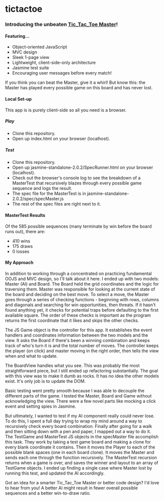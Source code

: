 tictactoe
=========
### Introducing the unbeaten [Tic_Tac_Toe Master](http://sspread.github.io/tictactoe/)!

#### Featuring...

- Object-oriented JavaScript
- MVC design
- Sleek 1-page view
- Lightweight, client-side-only architecture
- Jasmine test suite
- Encouraging user messages before every match!

If you think you can beat the Master, give it a whirl! But know this: the Master has played every possible game on this board and has never lost.

#### Local Set-up

This app is is purely client-side so all you need is a browser.

##### Play

- Clone this repository.
- Open up index.html on your browser (localhost).

##### Test

- Clone this repository.
- Open up jasmine-standalone-2.0.2/SpecRunner.html on your browser (localhost).
- Check out the browser's console log to see the breakdown of a MasterTest that recursively blazes through every possible game sequence and logs the result.
- The spec file for the MasterTest is in jasmine-standalone-2.0.2/spec/specMaster.js
- The rest of the spec files are right next to it.

#### MasterTest Results

Of the 585 possible sequences (many terminate by win before the board runs out), there are:
- 410 wins
- 175 draws
- 0 losses

#### My Approach

In addition to working through a concentrated on practicing fundamental OOJS and MVC design, so I'll talk about it here. I ended up with two models: Master (AI) and Board. The Board held the grid coordinates and the logic for traversing them. Master was responsible for looking at the current state of the board and deciding on the best move. To select a move, the Master goes through a series of checking functions - beginning with rows, columns and diagonals and searching for win opportunities, then threats. If it hasn't found anything yet, it checks for potential traps before defaulting to the first available square. The order of these checks is important as the program returns the first coordinate that it likes and skips the other checks.

The JS Game object is the controller for this app. It establishes the event handlers and coordinates information between the two models and the view. It asks the Board if there's been a winning combination and keeps track of who's turn it is and the total number of moves. The controller keeps the player (on click) and master moving in the right order, then tells the view when and what to update.

The BoardView handles what you see. This was probably the most straightforward piece, but I still ended up refactoring substantially. The goal with this view was to make it dumb as rocks. It has no idea the other models exist. It's only job is to update the DOM.

Basic testing went pretty smooth because I was able to decouple the different parts of the game. I tested the Master, Board and Game without acknowledging the view. There were a few novel parts like mocking a click event and setting spies in Jasmine.

But ultimately, I wanted to test if my AI component really could never lose. To do this, I spent a full day trying to wrap my mind around a way to recursively check every board combination. Finally after going for a walk and then sitting down with a pen and paper, I mapped out a way to do it. The TestGame and MasterTest JS objects in the specMaster file accomplish this task. They work by taking a test game board and making a clone for every blank coordinate it contains. Then it moves the Player to each of the possible blank spaces (one in each board clone). It moves the Master and sends each one through the function recursively. The MasterTest recursion returns when a game is over, and saves the winner and layout to an array of TestGame objects. I ended up finding a single case where Master lost by running this test, and updated the AI accordingly.

Got an idea for a smarter Tic_Tac_Toe Master or better code design? I'd love to hear from you! A better AI might result in fewer overall possible sequences and a better win-to-draw ratio.



